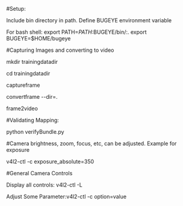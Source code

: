 #Setup:

Include bin directory in path.
Define BUGEYE environment variable

For bash shell:
export PATH=$PATH:$BUGEYE/bin/:.
export BUGEYE=$HOME/bugeye


#Capturing Images and converting to video

mkdir trainingdatadir

cd trainingdatadir

captureframe

convertframe --dir=.

frame2video

#Validating Mapping:

python verifyBundle.py

#Camera brightness, zoom, focus, etc, can be adjusted. Example for exposure

v4l2-ctl -c exposure_absolute=350

#General Camera Controls

Display all controls: v4l2-ctl -L

Adjust Some Parameter:v4l2-ctl -c option=value
 